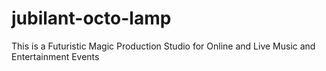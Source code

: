 # jubilant-octo-lamp
This is a Futuristic Magic Production Studio for Online and Live Music and Entertainment Events

